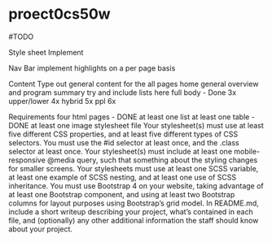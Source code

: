 # proect0cs50w

#TODO

Style sheet
	Implement

Nav Bar
	implement highlights on a per page basis

Content
	Type out general content for the all pages
		home
			general overview and program summary try and include lists here
		full body - Done
		3x
		upper/lower
		4x
		hybrid
		5x
		ppl
		6x

Requirements
	four html pages - DONE
	at least one list
	at least one table - DONE
	at least one image
	stylesheet file
		Your stylesheet(s) must use at least five different CSS properties, and at least five different types of CSS selectors. You must use the #id selector at least once, and the .class selector at least once.
		Your stylesheet(s) must include at least one mobile-responsive @media query, such that something about the styling changes for smaller screens.
		Your stylesheets must use at least one SCSS variable, at least one example of SCSS nesting, and at least one use of SCSS inheritance.
	You must use Bootstrap 4 on your website, taking advantage of at least one Bootstrap component, and using at least two Bootstrap columns for layout purposes using Bootstrap’s grid model.
	In README.md, include a short writeup describing your project, what’s contained in each file, and (optionally) any other additional information the staff should know about your project.
